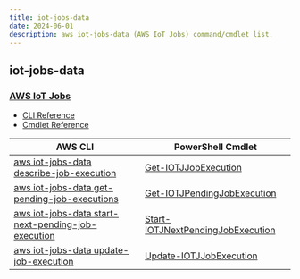 ```yaml
---
title: iot-jobs-data
date: 2024-06-01
description: aws iot-jobs-data (AWS IoT Jobs) command/cmdlet list.
---
```


## iot-jobs-data

### [AWS IoT Jobs](https://aws.amazon.com/iot/)

* [CLI Reference](https://awscli.amazonaws.com/v2/documentation/api/latest/reference/iot-jobs-data/index.html)
* [Cmdlet Reference](https://docs.aws.amazon.com/powershell/latest/reference/items/AWS_IoT_Jobs_Data_Plane_cmdlets.html)

|AWS CLI|PowerShell Cmdlet|
|----|----|
|[aws iot-jobs-data describe-job-execution](https://awscli.amazonaws.com/v2/documentation/api/latest/reference/iot-jobs-data/describe-job-execution.html)|[Get-IOTJJobExecution](https://docs.aws.amazon.com/powershell/latest/reference/items/Get-IOTJJobExecution.html)|
|[aws iot-jobs-data get-pending-job-executions](https://awscli.amazonaws.com/v2/documentation/api/latest/reference/iot-jobs-data/get-pending-job-executions.html)|[Get-IOTJPendingJobExecution](https://docs.aws.amazon.com/powershell/latest/reference/items/Get-IOTJPendingJobExecution.html)|
|[aws iot-jobs-data start-next-pending-job-execution](https://awscli.amazonaws.com/v2/documentation/api/latest/reference/iot-jobs-data/start-next-pending-job-execution.html)|[Start-IOTJNextPendingJobExecution](https://docs.aws.amazon.com/powershell/latest/reference/items/Start-IOTJNextPendingJobExecution.html)|
|[aws iot-jobs-data update-job-execution](https://awscli.amazonaws.com/v2/documentation/api/latest/reference/iot-jobs-data/update-job-execution.html)|[Update-IOTJJobExecution](https://docs.aws.amazon.com/powershell/latest/reference/items/Update-IOTJJobExecution.html)|


